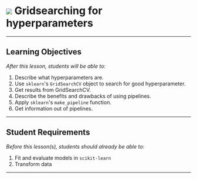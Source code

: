# ![](https://ga-dash.s3.amazonaws.com/production/assets/logo-9f88ae6c9c3871690e33280fcf557f33.png) Gridsearching for hyperparameters

---



## Learning Objectives

*After this lesson, students will be able to:*

1. Describe what hyperparameters are.
2. Use `sklearn`'s `GridSearchCV` object to search for good hyperparameter.
3. Get results from GridSearchCV.
4. Describe the benefits and drawbacks of using pipelines.
5. Apply `sklearn`'s `make_pipeline` function.
6. Get information out of pipelines.

------

## Student Requirements

*Before this lesson(s), students should already be able to:*

1. Fit and evaluate models in `scikit-learn`
2. Transform data
---

